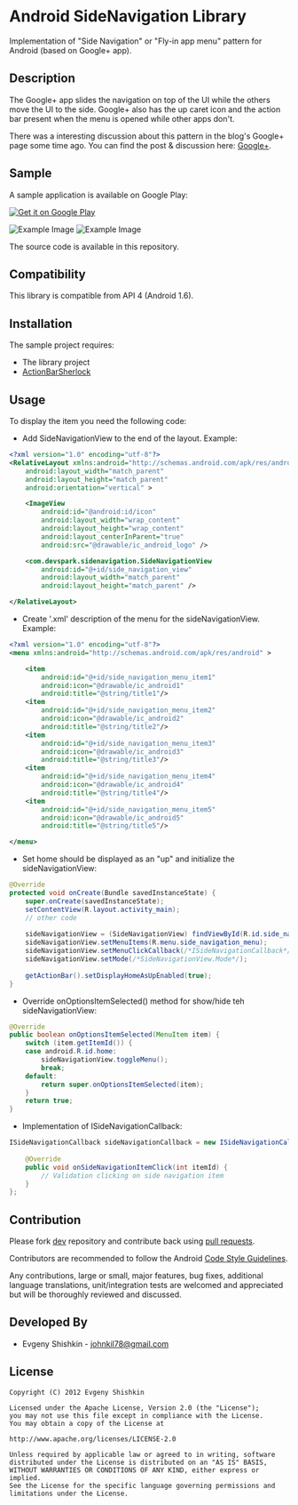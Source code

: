 Android SideNavigation Library
==============================

Implementation of "Side Navigation" or "Fly-in app menu" pattern for Android (based on Google+ app).


Description
-----------

The Google+ app slides the navigation on top of the UI while the others move the UI to the side. 
Google+ also has the up caret icon and the action bar present when the menu is opened while other apps don't.

There was a interesting discussion about this pattern in the blog's Google+ page some time ago. 
You can find the post & discussion here: [Google+](https://plus.google.com/115177579026138386092/posts/AvXiTF7LqDK).

Sample
------

A sample application is available on Google Play:

<a href="http://play.google.com/store/apps/details?id=com.devspark.sidenavigation.sample">
  <img alt="Get it on Google Play"
       src="http://www.android.com/images/brand/get_it_on_play_logo_small.png" />
</a>

![Example Image][1] ![Example Image][2]

The source code is available in this repository.

Compatibility
-------------

This library is compatible from API 4 (Android 1.6).

Installation
------------

The sample project requires:

* The library project
* [ActionBarSherlock](https://github.com/JakeWharton/ActionBarSherlock)

Usage
-----

To display the item you need the following code:

* Add SideNavigationView to the end of the layout. Example:

``` xml
<?xml version="1.0" encoding="utf-8"?>
<RelativeLayout xmlns:android="http://schemas.android.com/apk/res/android"
    android:layout_width="match_parent"
    android:layout_height="match_parent"
    android:orientation="vertical" >

    <ImageView
        android:id="@android:id/icon"
        android:layout_width="wrap_content"
        android:layout_height="wrap_content"
        android:layout_centerInParent="true"
        android:src="@drawable/ic_android_logo" />

    <com.devspark.sidenavigation.SideNavigationView
        android:id="@+id/side_navigation_view"
        android:layout_width="match_parent"
        android:layout_height="match_parent" />

</RelativeLayout>
```

* Create '.xml' description of the menu for the sideNavigationView. Example:

``` xml
<?xml version="1.0" encoding="utf-8"?>
<menu xmlns:android="http://schemas.android.com/apk/res/android" >

    <item
        android:id="@+id/side_navigation_menu_item1"
        android:icon="@drawable/ic_android1"
        android:title="@string/title1"/>
    <item
        android:id="@+id/side_navigation_menu_item2"
        android:icon="@drawable/ic_android2"
        android:title="@string/title2"/>
    <item
        android:id="@+id/side_navigation_menu_item3"
        android:icon="@drawable/ic_android3"
        android:title="@string/title3"/>
    <item
        android:id="@+id/side_navigation_menu_item4"
        android:icon="@drawable/ic_android4"
        android:title="@string/title4"/>
    <item
        android:id="@+id/side_navigation_menu_item5"
        android:icon="@drawable/ic_android5"
        android:title="@string/title5"/>

</menu>
```

* Set home should be displayed as an "up" and initialize the sideNavigationView:

``` java
@Override
protected void onCreate(Bundle savedInstanceState) {
    super.onCreate(savedInstanceState);
	setContentView(R.layout.activity_main);
    // other code
    
    sideNavigationView = (SideNavigationView) findViewById(R.id.side_navigation_view);
    sideNavigationView.setMenuItems(R.menu.side_navigation_menu);
	sideNavigationView.setMenuClickCallback(/*ISideNavigationCallback*/);
	sideNavigationView.setMode(/*SideNavigationView.Mode*/);
        
    getActionBar().setDisplayHomeAsUpEnabled(true);
}
```

* Override onOptionsItemSelected() method for show/hide teh sideNavigationView:

``` java
@Override
public boolean onOptionsItemSelected(MenuItem item) {
	switch (item.getItemId()) {
	case android.R.id.home:
		sideNavigationView.toggleMenu();
		break;
	default:
		return super.onOptionsItemSelected(item);
	}
	return true;
}
```

* Implementation of ISideNavigationCallback:

``` java
ISideNavigationCallback sideNavigationCallback = new ISideNavigationCallback() {
    	
	@Override
	public void onSideNavigationItemClick(int itemId) {
		// Validation clicking on side navigation item
	}
};
```

Contribution
------------

Please fork [dev](https://github.com/johnkil/SideNavigation/tree/dev) repository and contribute back using [pull requests](https://github.com/johnkil/SideNavigation/pulls).

Contributors are recommended to follow the Android [Code Style Guidelines](http://source.android.com/source/code-style.html).

Any contributions, large or small, major features, bug fixes, additional language translations, unit/integration tests are welcomed and appreciated but will be thoroughly reviewed and discussed.

Developed By
------------
* Evgeny Shishkin - <johnkil78@gmail.com>

License
-------

    Copyright (C) 2012 Evgeny Shishkin
    
    Licensed under the Apache License, Version 2.0 (the "License");
    you may not use this file except in compliance with the License.
    You may obtain a copy of the License at
    
    http://www.apache.org/licenses/LICENSE-2.0
    
    Unless required by applicable law or agreed to in writing, software
    distributed under the License is distributed on an "AS IS" BASIS,
    WITHOUT WARRANTIES OR CONDITIONS OF ANY KIND, either express or implied.
    See the License for the specific language governing permissions and
    limitations under the License.

[1]: http://i45.tinypic.com/f8jzn.png
[2]: http://i48.tinypic.com/2naid6d.png